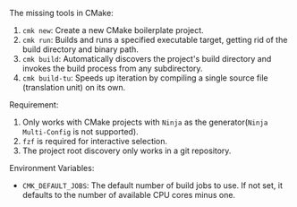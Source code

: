 The missing tools in CMake:
1. `cmk new`: Create a new CMake boilerplate project.
2. `cmk run`: Builds and runs a specified executable target, getting rid of the build directory and binary path.
3. `cmk build`: Automatically discovers the project's build directory and invokes the build process from any subdirectory.
4. `cmk build-tu`: Speeds up iteration by compiling a single source file (translation unit) on its own.

Requirement:
1. Only works with CMake projects with `Ninja` as the generator(`Ninja Multi-Config` is not supported).
2. `fzf` is required for interactive selection.
3. The project root discovery only works in a git repository.

Environment Variables:
- `CMK_DEFAULT_JOBS`: The default number of build jobs to use. If not set, it defaults to the number of available CPU cores minus one.
